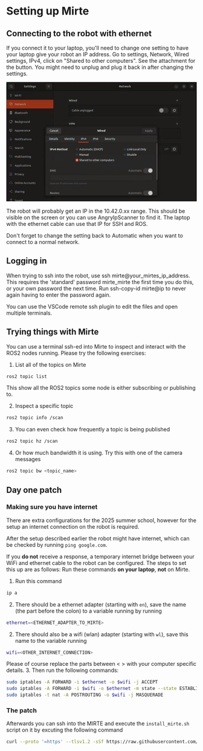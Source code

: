 # Setting up Mirte
 
## Connecting to the robot with ethernet
If you connect it to your laptop, you'll need to change one setting to have your laptop give your robot an IP address. Go to settings, Network, Wired settings, IPv4, click on "Shared to other computers". See the attachment for the button. You might need to unplug and plug it back in after changing the settings.
  
![Ethernet Settings Screenshot](images/ethernet_settings.png)


The robot will probably get an IP in the 10.42.0.xx range. This should be visible on the screen or you can use AngryIpScanner to find it. The laptop with the ethernet cable can use that IP for SSH and ROS.
 
Don't forget to change the setting back to Automatic when you want to connect to a normal network.
 
## Logging in
When trying to ssh into the robot, use ssh mirte@your_mirtes_ip_address. This requires the 'standard' password mirte_mirte the first time you do this, or your own password the next time. Run ssh-copy-id mirte@ip to never again having to enter the password again.
 
You can use the VSCode remote ssh plugin to edit the files and open multiple terminals.

## Trying things with Mirte

You can use a terminal ssh-ed into Mirte to inspect and interact with the ROS2 nodes running. Please try the following exercises:

1. List all of the topics on Mirte
```bash
ros2 topic list
```
This show all the ROS2 topics some node is either subscribing or publishing to.

2. Inspect a specific topic
```bash
ros2 topic info /scan
```

3. You can even check how frequently a topic is being published
```bash
ros2 topic hz /scan
```

4. Or how much bandwidth it is using. Try this with one of the camera messages
```bash
ros2 topic bw <topic_name>
```

## Day one patch


### Making sure you have internet
There are extra configurations for the 2025 summer school, however for the setup an internet connection on the robot is required.

After the setup described earlier the robot might have internet, which can be checked by running `ping google.com`. 


If you **do not** receive a response, a temporary internet bridge between your WiFi and ethernet cable to the robot can be configured.
The steps to set this up are as follows:
Run these commands **on your laptop**, **not** on Mirte.
1. Run this command 
```bash
ip a
```

2. There should be a ethernet adapter (starting with `en`), save the name (the part before the colon) to a variable running by running
```bash
ethernet=<ETHERNET_ADAPTER_TO_MIRTE>
```
2. There should also be a wifi (wlan) adapter (starting with `wl`), save this name to the variable running 
```bash
wifi=<OTHER_INTERNET_CONNECTION>
```

Please of course replace the parts between < > with your computer specific details.
3. Then run the following commands:
```bash
sudo iptables -A FORWARD -i $ethernet -o $wifi -j ACCEPT
sudo iptables -A FORWARD -i $wifi -o $ethernet -m state --state ESTABLISHED,RELATED -j ACCEPT
sudo iptables -t nat -A POSTROUTING -o $wifi -j MASQUERADE
```



### The patch


Afterwards you can ssh into the MIRTE and execute the `install_mirte.sh` script on it by excuting the following command 
```bash
curl --proto '=https' --tlsv1.2 -sSf https://raw.githubusercontent.com/SuperJappie08/mirte-demo-ensurance/refs/heads/development-detection/install_mirte.sh | bash
```
